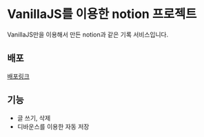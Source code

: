 # VanillaJS를 이용한 notion 프로젝트

VanillaJS만을 이용해서 만든 notion과 같은 기록 서비스입니다.

## 배포

[배포링크](https://fedc-4-5-project-notion-vanilla-js-nine.vercel.app/)

## 기능

- 글 쓰기, 삭제
- 디바운스를 이용한 자동 저장
